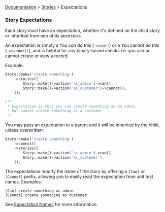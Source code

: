 [Documentation](/docs/documentation.md) > [Stories](/docs/stories.md) > Expectations

### Story Expectations

Each story must have an expectation, whether it's defined on the child story or inherited from one of its ancestors.

An expectation is simply a _You can do this_ (`->can()`) or a _You cannot do this_ (`->cannot()`), and is helpful for any binary-based checks i.e. you can or cannot create or view a record.

Example:

```php
Story::make('create something')
    ->stories([
        Story::make()->action('as_admin')->can(),
        Story::make()->action('as_customer')->cannot(),
    ]);

/**
 * Expectation is that you can create something as an admin,
 * but cannot create something as a customer.
 */
```

You may pass an expectation to a parent and it will be inherited by the child, unless overwritten:

```php
Story::make('create something')
    ->cannot()
    ->stories([
        Story::make()->action('as_admin')->can(),
        Story::make()->action('as_customer'),
    ]);
```

The expectations modify the name of the story by offering a `[Can]` or `[Cannot]` prefix, allowing you to easily read the expectation from unit test names. Examples:

```
[Can] create something as admin
[Cannot] create something as customer
```

See [Expectation Names](/docs//stories/name.md#expectation-names) for more information.